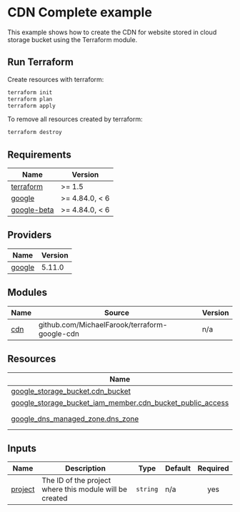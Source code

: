 # CDN Complete example

This example shows how to create the CDN for website stored in cloud storage bucket using the Terraform module.

## Run Terraform

Create resources with terraform:

```bash
terraform init
terraform plan
terraform apply
```

To remove all resources created by terraform:

```bash
terraform destroy
```

## Requirements

| Name | Version |
|------|---------|
| <a name="requirement_terraform"></a> [terraform](#requirement\_terraform) | >= 1.5 |
| <a name="requirement_google"></a> [google](#requirement\_google) | >= 4.84.0, < 6 |
| <a name="requirement_google-beta"></a> [google-beta](#requirement\_google-beta) | >= 4.84.0, < 6 |

## Providers

| Name | Version |
|------|---------|
| <a name="provider_google"></a> [google](#provider\_google) | 5.11.0 |

## Modules

| Name | Source | Version |
|------|--------|---------|
| <a name="module_cdn"></a> [cdn](#module\_cdn) | github.com/MichaelFarook/terraform-google-cdn | n/a |

## Resources

| Name | Type |
|------|------|
| [google_storage_bucket.cdn_bucket](https://registry.terraform.io/providers/hashicorp/google/latest/docs/resources/storage_bucket) | resource |
| [google_storage_bucket_iam_member.cdn_bucket_public_access](https://registry.terraform.io/providers/hashicorp/google/latest/docs/resources/storage_bucket_iam_member) | resource |
| [google_dns_managed_zone.dns_zone](https://registry.terraform.io/providers/hashicorp/google/latest/docs/data-sources/dns_managed_zone) | data source |

## Inputs

| Name | Description | Type | Default | Required |
|------|-------------|------|---------|:--------:|
| <a name="input_project"></a> [project](#input\_project) | The ID of the project where this module will be created | `string` | n/a | yes |
